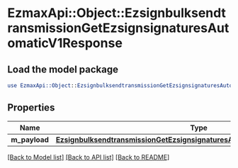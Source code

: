 # EzmaxApi::Object::EzsignbulksendtransmissionGetEzsignsignaturesAutomaticV1Response

## Load the model package
```perl
use EzmaxApi::Object::EzsignbulksendtransmissionGetEzsignsignaturesAutomaticV1Response;
```

## Properties
Name | Type | Description | Notes
------------ | ------------- | ------------- | -------------
**m_payload** | [**EzsignbulksendtransmissionGetEzsignsignaturesAutomaticV1ResponseMPayload**](EzsignbulksendtransmissionGetEzsignsignaturesAutomaticV1ResponseMPayload.md) |  | 

[[Back to Model list]](../README.md#documentation-for-models) [[Back to API list]](../README.md#documentation-for-api-endpoints) [[Back to README]](../README.md)


